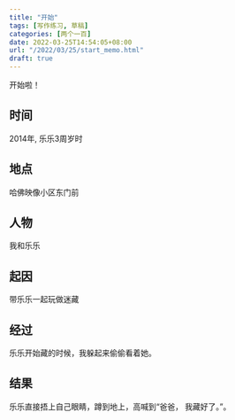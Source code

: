 ```yaml
---
title: "开始"
tags: [写作练习, 草稿]
categories: [两个一百]
date: 2022-03-25T14:54:05+08:00
url: "/2022/03/25/start_memo.html"
draft: true
---
```


开始啦！

<!--more-->

## 时间

2014年, 乐乐3周岁时

## 地点

哈佛映像小区东门前

## 人物

我和乐乐

## 起因

带乐乐一起玩做迷藏

## 经过

乐乐开始藏的时候，我躲起来偷偷看着她。

## 结果

乐乐直接捂上自己眼睛，蹲到地上，高喊到“爸爸， 我藏好了。”。